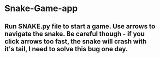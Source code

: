 # Snake-Game-app
## Run SNAKE.py file to start a game. Use arrows to navigate the snake. Be careful though - if you click arrows too fast, the snake will crash with it's tail, I need to solve this bug one day.
